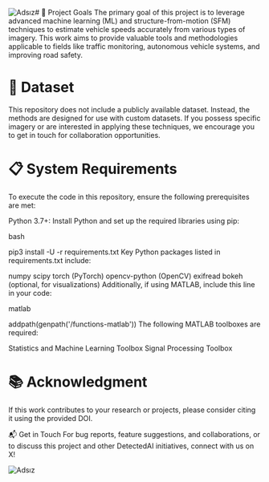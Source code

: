 ![Adsız](https://github.com/user-attachments/assets/c8a7bd27-2b96-4bba-8e22-53f916390b4c)# 
🎯 Project Goals
The primary goal of this project is to leverage advanced machine learning (ML) and structure-from-motion (SFM) techniques to estimate vehicle speeds accurately from various types of imagery. This work aims to provide valuable tools and methodologies applicable to fields like traffic monitoring, autonomous vehicle systems, and improving road safety.

# 📸 Dataset
This repository does not include a publicly available dataset. Instead, the methods are designed for use with custom datasets. If you possess specific imagery or are interested in applying these techniques, we encourage you to get in touch for collaboration opportunities.

# 📋 System Requirements
To execute the code in this repository, ensure the following prerequisites are met:

Python 3.7+: Install Python and set up the required libraries using pip:

bash

pip3 install -U -r requirements.txt
Key Python packages listed in requirements.txt include:

numpy
scipy
torch (PyTorch)
opencv-python (OpenCV)
exifread
bokeh (optional, for visualizations)
Additionally, if using MATLAB, include this line in your code:

matlab

addpath(genpath('/functions-matlab'))
The following MATLAB toolboxes are required:

Statistics and Machine Learning Toolbox
Signal Processing Toolbox

# 📚 Acknowledgment
If this work contributes to your research or projects, please consider citing it using the provided DOI.


📬 Get in Touch
For bug reports, feature suggestions, and collaborations, or to discuss this project and other DetectedAI initiatives, connect with us on X!

![Adsız](https://github.com/user-attachments/assets/7a1452b1-cd92-4a2f-ace4-b7236c004f89)

